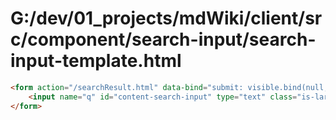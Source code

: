 # G:/dev/01_projects/mdWiki/client/src/component/search-input/search-input-template.html
```html
<form action="/searchResult.html" data-bind="submit: visible.bind(null, true)">
    <input name="q" id="content-search-input" type="text" class="is-large" data-bind="textInput: searchString, hasFocus: hasFocus">
</form>
 ```